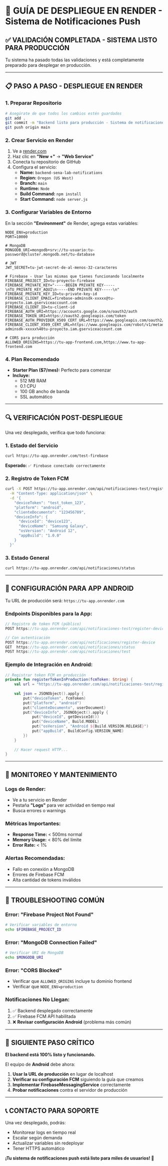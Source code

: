 # 🚀 GUÍA DE DESPLIEGUE EN RENDER - Sistema de Notificaciones Push

## ✅ **VALIDACIÓN COMPLETADA - SISTEMA LISTO PARA PRODUCCIÓN**

Tu sistema ha pasado todas las validaciones y está completamente preparado para desplegar en producción.

---

## 📋 **PASO A PASO - DESPLIEGUE EN RENDER**

### **1. Preparar Repositorio**

```bash
# Asegúrate de que todos los cambios estén guardados
git add .
git commit -m "Backend listo para producción - Sistema de notificaciones push completo"
git push origin main
```

### **2. Crear Servicio en Render**

1. Ve a [render.com](https://render.com)
2. Haz clic en **"New +"** → **"Web Service"**
3. Conecta tu repositorio de GitHub
4. Configura el servicio:
   - **Name:** `backend-sena-lab-notifications`
   - **Region:** `Oregon (US West)`
   - **Branch:** `main`
   - **Runtime:** `Node`
   - **Build Command:** `npm install`
   - **Start Command:** `node server.js`

### **3. Configurar Variables de Entorno**

En la sección **"Environment"** de Render, agrega estas variables:

```env
NODE_ENV=production
PORT=10000

# MongoDB
MONGODB_URI=mongodb+srv://tu-usuario:tu-password@cluster.mongodb.net/tu-database

# JWT
JWT_SECRET=tu-jwt-secret-de-al-menos-32-caracteres

# Firebase - Usar las mismas que tienes funcionando localmente
FIREBASE_PROJECT_ID=tu-proyecto-firebase
FIREBASE_PRIVATE_KEY="-----BEGIN PRIVATE KEY-----\nTU_PRIVATE_KEY_AQUI\n-----END PRIVATE KEY-----\n"
FIREBASE_PRIVATE_KEY_ID=tu-private-key-id
FIREBASE_CLIENT_EMAIL=firebase-adminsdk-xxxxx@tu-proyecto.iam.gserviceaccount.com
FIREBASE_CLIENT_ID=tu-client-id
FIREBASE_AUTH_URI=https://accounts.google.com/o/oauth2/auth
FIREBASE_TOKEN_URI=https://oauth2.googleapis.com/token
FIREBASE_AUTH_PROVIDER_X509_CERT_URL=https://www.googleapis.com/oauth2/v1/certs
FIREBASE_CLIENT_X509_CERT_URL=https://www.googleapis.com/robot/v1/metadata/x509/firebase-adminsdk-xxxxx%40tu-proyecto.iam.gserviceaccount.com

# CORS para producción
ALLOWED_ORIGINS=https://tu-app-frontend.com,https://www.tu-app-frontend.com
```

### **4. Plan Recomendado**

- **Starter Plan ($7/mes):** Perfecto para comenzar
- **Incluye:** 
  - 512 MB RAM
  - 0.1 CPU
  - 100 GB ancho de banda
  - SSL automático

---

## 🔍 **VERIFICACIÓN POST-DESPLIEGUE**

Una vez desplegado, verifica que todo funciona:

### **1. Estado del Servicio**
```bash
curl https://tu-app.onrender.com/test-firebase
```
**Esperado:** `✅ Firebase conectado correctamente`

### **2. Registro de Token FCM**
```bash
curl -X POST https://tu-app.onrender.com/api/notificaciones-test/register-device \
  -H "Content-Type: application/json" \
  -d '{
    "deviceToken": "test_token_123",
    "platform": "android",
    "clienteDocumento": "123456789",
    "deviceInfo": {
      "deviceId": "device123",
      "deviceName": "Samsung Galaxy",
      "osVersion": "Android 12",
      "appBuild": "1.0.0"
    }
  }'
```

### **3. Estado General**
```bash
curl https://tu-app.onrender.com/api/notificaciones/status
```

---

## 📱 **CONFIGURACIÓN PARA APP ANDROID**

Tu URL de producción será: `https://tu-app.onrender.com`

### **Endpoints Disponibles para la App:**

```javascript
// Registro de token FCM (público)
POST https://tu-app.onrender.com/api/notificaciones-test/register-device

// Con autenticación
POST https://tu-app.onrender.com/api/notificaciones/register-device
GET  https://tu-app.onrender.com/api/notificaciones/status
POST https://tu-app.onrender.com/api/notificaciones/test
```

### **Ejemplo de Integración en Android:**

```kotlin
// Registrar token FCM en producción
private fun registerTokenInProduction(fcmToken: String) {
    val url = "https://tu-app.onrender.com/api/notificaciones-test/register-device"
    
    val json = JSONObject().apply {
        put("deviceToken", fcmToken)
        put("platform", "android")
        put("clienteDocumento", userDocument)
        put("deviceInfo", JSONObject().apply {
            put("deviceId", getDeviceId())
            put("deviceName", Build.MODEL)
            put("osVersion", "Android ${Build.VERSION.RELEASE}")
            put("appBuild", BuildConfig.VERSION_NAME)
        })
    }
    
    // Hacer request HTTP...
}
```

---

## 🔧 **MONITOREO Y MANTENIMIENTO**

### **Logs de Render:**
- Ve a tu servicio en Render
- Pestaña **"Logs"** para ver actividad en tiempo real
- Busca errores o warnings

### **Métricas Importantes:**
- **Response Time:** < 500ms normal
- **Memory Usage:** < 80% del límite
- **Error Rate:** < 1%

### **Alertas Recomendadas:**
- Fallo en conexión a MongoDB
- Errores de Firebase FCM
- Alta cantidad de tokens inválidos

---

## 🚨 **TROUBLESHOOTING COMÚN**

### **Error: "Firebase Project Not Found"**
```bash
# Verificar variables de entorno
echo $FIREBASE_PROJECT_ID
```

### **Error: "MongoDB Connection Failed"**
```bash
# Verificar URI de MongoDB
echo $MONGODB_URI
```

### **Error: "CORS Blocked"**
- Verificar que `ALLOWED_ORIGINS` incluye tu dominio frontend
- Verificar que `NODE_ENV=production`

### **Notificaciones No Llegan:**
1. ✅ Backend desplegado correctamente
2. ✅ Firebase FCM API habilitada  
3. ❌ **Revisar configuración Android** (problema más común)

---

## 🎯 **SIGUIENTE PASO CRÍTICO**

**El backend está 100% listo y funcionando.** 

El equipo de **Android** debe ahora:

1. **Usar la URL de producción** en lugar de localhost
2. **Verificar su configuración FCM** siguiendo la guía que creamos
3. **Implementar FirebaseMessagingService** correctamente
4. **Probar notificaciones** contra el servidor de producción

---

## 📞 **CONTACTO PARA SOPORTE**

Una vez desplegado, podrás:
- Monitorear logs en tiempo real
- Escalar según demanda
- Actualizar variables sin redeployar
- Tener HTTPS automático

**¡Tu sistema de notificaciones push está listo para miles de usuarios! 🚀**
